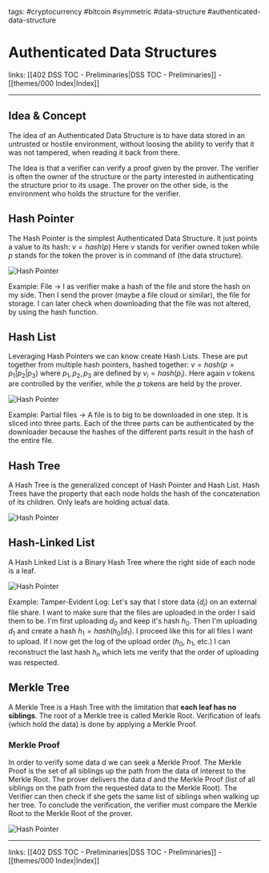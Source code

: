 tags: #cryptocurrency #bitcoin #symmetric #data-structure #authenticated-data-structure

# Authenticated Data Structures

links: [[402 DSS TOC - Preliminaries|DSS TOC - Preliminaries]] - [[themes/000 Index|Index]]

---

## Idea & Concept

The idea of an Authenticated Data Structure is to have data stored in an untrusted or hostile environment, without loosing the ability to verify that it was not tampered, when reading it back from there.

The Idea is that a verifier can verify a proof given by the prover. The verifier is often the owner of the structure or the party interested in authenticating the structure prior to its usage. The prover on the other side, is the environment who holds the structure for the verifier.

## Hash Pointer

The Hash Pointer is the simplest Authenticated Data Structure. It just points a value to its hash: $v = hash(p)$ 
Here $v$ stands for verifier owned token while $p$ stands for the token the prover is in command of (the data structure).

![Hash Pointer](hash_pointer.png)

Example: File $\rightarrow$ I as verifier make a hash of the file and store the hash on my side. Then I send the prover (maybe a file cloud or similar), the file for storage. I can later check when downloading that the file was not altered, by using the hash function.

## Hash List 

Leveraging Hash Pointers we can know create Hash Lists. These are put together from multiple hash pointers, hashed together: $v = hash(p = p_1 | p_2 | p_3)$ where $p_1, p_2, p_3$ are defined by $v_i = hash(p_i)$. Here again $v$ tokens are controlled by the verifier, while the $p$ tokens are held by the prover.

![Hash Pointer](hash_list.png)

Example: Partial files $\rightarrow$ A file is to big to be downloaded in one step. It is sliced into three parts. Each of the three parts can be authenticated by the downloader because the hashes of the different parts result in the hash of the entire file.
## Hash Tree

A Hash Tree is the generalized concept of Hash Pointer and Hash List. Hash Trees have the property that each node holds the hash of the concatenation of its children. Only leafs are holding actual data.

![Hash Pointer](hash_tree.png)

## Hash-Linked List

A Hash Linked List is a Binary Hash Tree where the right side of each node is a leaf.

![Hash Pointer](hash_linked_list.png)

Example: Tamper-Evident Log: Let's say that I store data ($d_i$) on an external file share. I want to make sure that the files are uploaded in the order I said them to be. I'm first uploading $d_0$ and keep it's hash $h_0$. Then I'm uploading $d_1$ and create a hash $h_1 = hash(h_0 | d_1)$. I proceed like this for all files I want to upload. If I now get the log of the upload order ($h_0$, $h_1$, etc.) I can reconstruct the last hash $h_n$ which lets me verify that the order of uploading was respected.

## Merkle Tree

A Merkle Tree is a Hash Tree with the limitation that **each leaf has no siblings**. The root of a Merkle tree is called Merkle Root. Verification of leafs (which hold the data) is done by applying a Merkle Proof.

### Merkle Proof

In order to verify some data $d$ we can seek a Merkle Proof. The Merkle Proof is the set of all siblings up the path from the data of interest to the Merkle Root. The prover delivers the data $d$ and the Merkle Proof (list of all siblings on the path from the requested data to the Merkle Root). The Verifier can then check if she gets the same list of siblings when walking up her tree. To conclude the verification, the verifier must compare the Merkle Root to the Merkle Root of the prover.

![Hash Pointer](merkle_tree.png)

---
links: [[402 DSS TOC - Preliminaries|DSS TOC - Preliminaries]] - [[themes/000 Index|Index]]